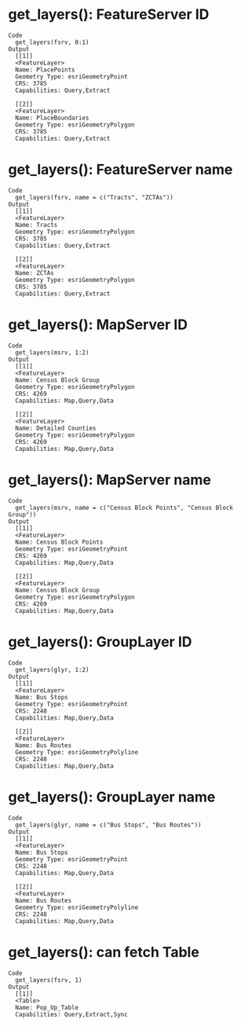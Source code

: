 # get_layers(): FeatureServer ID

    Code
      get_layers(fsrv, 0:1)
    Output
      [[1]]
      <FeatureLayer>
      Name: PlacePoints
      Geometry Type: esriGeometryPoint
      CRS: 3785
      Capabilities: Query,Extract
      
      [[2]]
      <FeatureLayer>
      Name: PlaceBoundaries
      Geometry Type: esriGeometryPolygon
      CRS: 3785
      Capabilities: Query,Extract
      

# get_layers(): FeatureServer name

    Code
      get_layers(fsrv, name = c("Tracts", "ZCTAs"))
    Output
      [[1]]
      <FeatureLayer>
      Name: Tracts
      Geometry Type: esriGeometryPolygon
      CRS: 3785
      Capabilities: Query,Extract
      
      [[2]]
      <FeatureLayer>
      Name: ZCTAs
      Geometry Type: esriGeometryPolygon
      CRS: 3785
      Capabilities: Query,Extract
      

# get_layers(): MapServer ID

    Code
      get_layers(msrv, 1:2)
    Output
      [[1]]
      <FeatureLayer>
      Name: Census Block Group
      Geometry Type: esriGeometryPolygon
      CRS: 4269
      Capabilities: Map,Query,Data
      
      [[2]]
      <FeatureLayer>
      Name: Detailed Counties
      Geometry Type: esriGeometryPolygon
      CRS: 4269
      Capabilities: Map,Query,Data
      

# get_layers(): MapServer name

    Code
      get_layers(msrv, name = c("Census Block Points", "Census Block Group"))
    Output
      [[1]]
      <FeatureLayer>
      Name: Census Block Points
      Geometry Type: esriGeometryPoint
      CRS: 4269
      Capabilities: Map,Query,Data
      
      [[2]]
      <FeatureLayer>
      Name: Census Block Group
      Geometry Type: esriGeometryPolygon
      CRS: 4269
      Capabilities: Map,Query,Data
      

# get_layers(): GroupLayer ID

    Code
      get_layers(glyr, 1:2)
    Output
      [[1]]
      <FeatureLayer>
      Name: Bus Stops
      Geometry Type: esriGeometryPoint
      CRS: 2248
      Capabilities: Map,Query,Data
      
      [[2]]
      <FeatureLayer>
      Name: Bus Routes
      Geometry Type: esriGeometryPolyline
      CRS: 2248
      Capabilities: Map,Query,Data
      

# get_layers(): GroupLayer name

    Code
      get_layers(glyr, name = c("Bus Stops", "Bus Routes"))
    Output
      [[1]]
      <FeatureLayer>
      Name: Bus Stops
      Geometry Type: esriGeometryPoint
      CRS: 2248
      Capabilities: Map,Query,Data
      
      [[2]]
      <FeatureLayer>
      Name: Bus Routes
      Geometry Type: esriGeometryPolyline
      CRS: 2248
      Capabilities: Map,Query,Data
      

# get_layers(): can fetch Table

    Code
      get_layers(fsrv, 1)
    Output
      [[1]]
      <Table>
      Name: Pop_Up_Table
      Capabilities: Query,Extract,Sync
      

